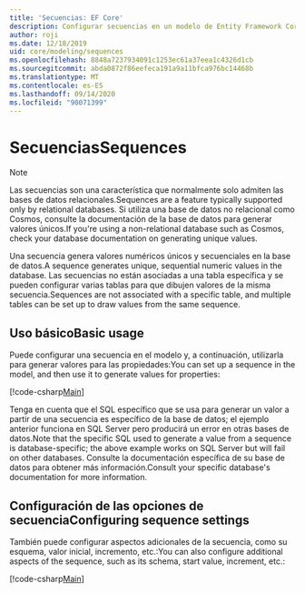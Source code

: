 ```yaml
---
title: 'Secuencias: EF Core'
description: Configurar secuencias en un modelo de Entity Framework Core
author: roji
ms.date: 12/18/2019
uid: core/modeling/sequences
ms.openlocfilehash: 8848a7237934091c1253ec61a37eea1c4326d1cb
ms.sourcegitcommit: abda0872f86eefeca191a9a11bfca976bc14468b
ms.translationtype: MT
ms.contentlocale: es-ES
ms.lasthandoff: 09/14/2020
ms.locfileid: "90071399"
---
```

# <a name="sequences"></a><span data-ttu-id="93311-103">Secuencias</span><span class="sxs-lookup"><span data-stu-id="93311-103">Sequences</span></span>

> [!NOTE]  
> <span data-ttu-id="93311-104">Las secuencias son una característica que normalmente solo admiten las bases de datos relacionales.</span><span class="sxs-lookup"><span data-stu-id="93311-104">Sequences are a feature typically supported only by relational databases.</span></span> <span data-ttu-id="93311-105">Si utiliza una base de datos no relacional como Cosmos, consulte la documentación de la base de datos para generar valores únicos.</span><span class="sxs-lookup"><span data-stu-id="93311-105">If you're using a non-relational database such as Cosmos, check your database documentation on generating unique values.</span></span>

<span data-ttu-id="93311-106">Una secuencia genera valores numéricos únicos y secuenciales en la base de datos.</span><span class="sxs-lookup"><span data-stu-id="93311-106">A sequence generates unique, sequential numeric values in the database.</span></span> <span data-ttu-id="93311-107">Las secuencias no están asociadas a una tabla específica y se pueden configurar varias tablas para que dibujen valores de la misma secuencia.</span><span class="sxs-lookup"><span data-stu-id="93311-107">Sequences are not associated with a specific table, and multiple tables can be set up to draw values from the same sequence.</span></span>

## <a name="basic-usage"></a><span data-ttu-id="93311-108">Uso básico</span><span class="sxs-lookup"><span data-stu-id="93311-108">Basic usage</span></span>

<span data-ttu-id="93311-109">Puede configurar una secuencia en el modelo y, a continuación, utilizarla para generar valores para las propiedades:</span><span class="sxs-lookup"><span data-stu-id="93311-109">You can set up a sequence in the model, and then use it to generate values for properties:</span></span>

[!code-csharp[Main](../../../samples/core/Modeling/FluentAPI/Sequence.cs?name=Sequence&highlight=3,7)]

<span data-ttu-id="93311-110">Tenga en cuenta que el SQL específico que se usa para generar un valor a partir de una secuencia es específico de la base de datos; el ejemplo anterior funciona en SQL Server pero producirá un error en otras bases de datos.</span><span class="sxs-lookup"><span data-stu-id="93311-110">Note that the specific SQL used to generate a value from a sequence is database-specific; the above example works on SQL Server but will fail on other databases.</span></span> <span data-ttu-id="93311-111">Consulte la documentación específica de su base de datos para obtener más información.</span><span class="sxs-lookup"><span data-stu-id="93311-111">Consult your specific database's documentation for more information.</span></span>

## <a name="configuring-sequence-settings"></a><span data-ttu-id="93311-112">Configuración de las opciones de secuencia</span><span class="sxs-lookup"><span data-stu-id="93311-112">Configuring sequence settings</span></span>

<span data-ttu-id="93311-113">También puede configurar aspectos adicionales de la secuencia, como su esquema, valor inicial, incremento, etc.:</span><span class="sxs-lookup"><span data-stu-id="93311-113">You can also configure additional aspects of the sequence, such as its schema, start value, increment, etc.:</span></span>

[!code-csharp[Main](../../../samples/core/Modeling/FluentAPI/SequenceConfiguration.cs?name=SequenceConfiguration&highlight=3-5)]
